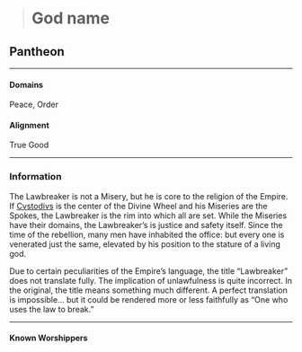 ># God name

## Pantheon 

***

#### Domains 

Peace, Order

#### Alignment

True Good

***

### Information

The Lawbreaker is not a Misery, but he is core to the religion of the Empire. If [Cvstodivs](Cvstodivs.md) is the center of the Divine Wheel and his Miseries are the Spokes, the Lawbreaker is the rim into which all are set. While the Miseries have their domains, the Lawbreaker’s is justice and safety itself. Since the time of the rebellion, many men have inhabited the office: but every one is venerated just the same, elevated by his position to the stature of a living god.

Due to certain peculiarities of the Empire’s language, the title “Lawbreaker” does not translate fully. The implication of unlawfulness is quite incorrect. In the original, the title means something much different. A perfect translation is impossible… but it could be rendered more or less faithfully as “One who uses the law to break.”

***

#### Known Worshippers
